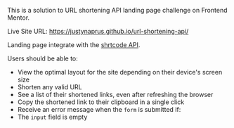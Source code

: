 This is a solution to URL shortening API landing page challenge on Frontend Mentor.

Live Site URL: https://justynaprus.github.io/url-shortening-api/

Landing page integrate with the [shrtcode API](https://app.shrtco.de/).

Users should be able to:

- View the optimal layout for the site depending on their device's screen size
- Shorten any valid URL
- See a list of their shortened links, even after refreshing the browser
- Copy the shortened link to their clipboard in a single click
- Receive an error message when the `form` is submitted if:
- The `input` field is empty
